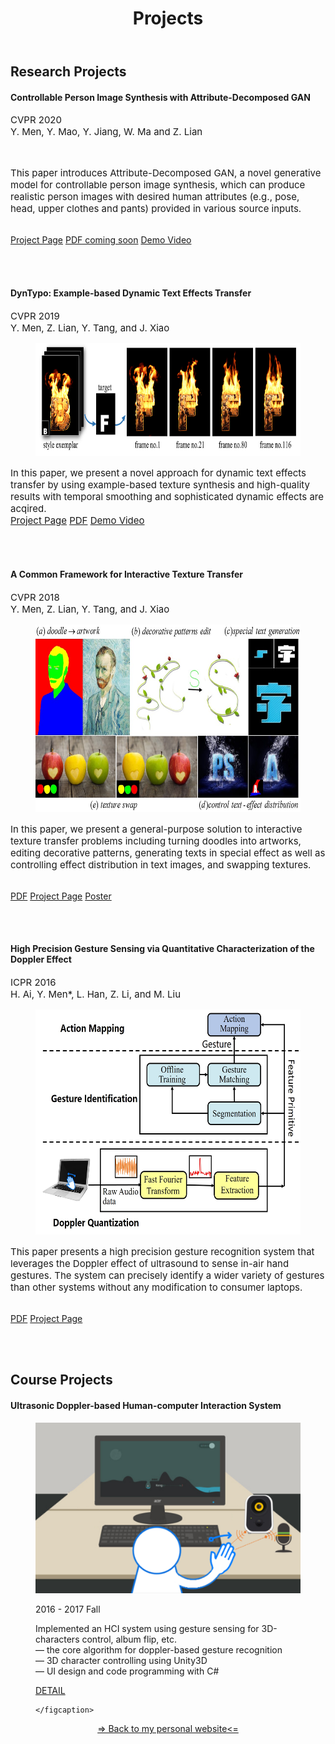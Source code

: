 ﻿---
layout: plainpage
title: Projects
excerpt: “Yifang Men’s Projects."
---


<h2>Research Projects</h2>

<h4>Controllable Person Image Synthesis with Attribute-Decomposed GAN</h4>
<p style="font-size: 15px">
CVPR 2020<br>
Y. Men, Y. Mao, Y. Jiang, W. Ma and Z. Lian
</p>

<figure class="research-proj-img1">
    <img src="/images/projects/ADGAN_easer.gif" alt="" style="height: 180px; width:auto" border="0"/>
</figure>
<p style="font-size: 15px">This paper introduces Attribute-Decomposed GAN, a novel generative model for controllable person image synthesis, which can produce realistic person images with desired
human attributes (e.g., pose, head, upper clothes and pants) provided in various source inputs.

<br> <a href="https://menyifang.github.io/projects/ADGAN/ADGAN.html"><span class="label">Project Page</span></a>
         <a href="https://menyifang.github.io/projects/ADGAN/ADGAN_files/Paper_ADGAN_CVPR2020.pdf"><span class="label">PDF coming soon</span></a>
          <a href="https://youtu.be/FkFQ6bV1s-o"><span class="label">Demo Video</span></a>
</p>
<br><br>


<h4>DynTypo: Example-based Dynamic Text Effects Transfer</h4>
<p style="font-size: 15px">
CVPR 2019<br>
Y. Men, Z. Lian, Y. Tang, and J. Xiao
</p>

<figure class="research-proj-img1">
    <img src="/images/projects/DynTypo_easer.jpg" alt="" style="height: 180px; width:auto" border="0"/>
</figure>
<p style="font-size: 15px">In this paper, we present a novel approach for dynamic text effects transfer by using example-based texture synthesis and high-quality results
with temporal smoothing and sophisticated dynamic effects are acqired. 
<br>  <a href="https://menyifang.github.io/projects/DynTypo/DynTypo.html"><span class="label">Project Page</span></a>
          <a href="https://menyifang.github.io/projects/DynTypo/DynTypo_files/Paper_DynTypo_CVPR19.pdf"><span class="label">PDF</span></a>
          <a href="https://youtu.be/FkFQ6bV1s-o"><span class="label">Demo Video</span></a>
</p>
<br><br>



<h4>A Common Framework for Interactive Texture Transfer</h4>
<p style="font-size: 15px">
CVPR 2018<br>
Y. Men, Z. Lian, Y. Tang, and J. Xiao
</p>

<figure class="research-proj-img1">
    <img src="/images/projects/cfitt_easer.jpg" alt="" style="height: 300px; width:auto"/>
</figure>
<p style="font-size: 15px">In this paper, we present a general-purpose solution to interactive texture transfer problems including turning doodles into artworks, editing decorative patterns, generating texts in special effect as well as controlling effect distribution in text images, and swapping textures.

 <br><a href="https://menyifang.github.io/projects/CFITT/CFITT_files/Men_A_Common_Framework_CVPR_2018_paper.pdf"><span class="label">PDF</span></a>
     <a href="https://menyifang.github.io/projects/CFITT/CFITT.html"><span class="label">Project Page</span></a>
    <a href="https://menyifang.github.io/projects/CFITT/CFITT_files/poster_CFITT.pdf"><span class="label">Poster</span></a>


</p>
<br><br>


<h4>High Precision Gesture Sensing via Quantitative Characterization of the Doppler Effect</h4>
<p style="font-size: 15px">
ICPR 2016<br>
H. Ai, Y. Men*, L. Han, Z. Li, and M. Liu
</p>

<figure class="research-proj-img1">
    <img src="/images/projects/Gesture_easer.jpg" alt="" style="height: 360px; width:auto"/>
</figure>
<p style="font-size: 15px">This paper presents a high precision gesture recognition system that leverages the Doppler effect of ultrasound to sense in-air hand gestures. The system can precisely identify a wider variety of gestures than other systems without any modification to consumer laptops.

 <br><a href="https://menyifang.github.io/projects/GestureSense/Gesture_files/Gesture_Sense_ICPR_2016.pdf"><span class="label">PDF</span></a>
     <a href="https://menyifang.github.io/projects/GestureSense/Gesture.html"><span class="label">Project Page</span></a>

</p>
<br><br>


<h2>Course Projects</h2>

<h4>Ultrasonic Doppler-based Human-computer Interaction System</h4>

<figure class="course-proj-img">
    <img src="/images/projects/Doppler.png" alt="" />
    <figcaption>
    <p> 2016 - 2017 Fall</p>
    Implemented an HCI system using gesture sensing for 3D-characters control, album flip, etc. <br> 
 — the core algorithm for doppler-based gesture recognition <br>
 — 3D character controlling using Unity3D <br>
 — UI design and code programming with C# <br>

<a href="https://menyifang.github.io/projects/Doppler/Doppler.html"><span class="label">DETAIL</span></a>

    </figcaption>
</figure>

<div align="center">
<a href="https://menyifang.github.io">=&gt; Back to my personal website&lt;=</a>
</div>

